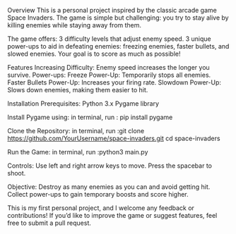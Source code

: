 Overview
This is a personal project inspired by the classic arcade game Space Invaders. 
The game is simple but challenging: you try to stay alive by killing enemies while staying away from them.

The game offers:
3 difficulty levels that adjust enemy speed.
3 unique power-ups to aid in defeating enemies: freezing enemies, faster bullets, and slowed enemies.
Your goal is to score as much as possible!

Features
Increasing Difficulty: Enemy speed increases the longer you survive.
Power-ups:
Freeze Power-Up: Temporarily stops all enemies.
Faster Bullets Power-Up: Increases your firing rate.
Slowdown Power-Up: Slows down enemies, making them easier to hit.

Installation
Prerequisites:
Python 3.x
Pygame library

Install Pygame using:
in terminal, run : pip install pygame

Clone the Repository:
in terminal, run :git clone https://github.com/YourUsername/space-invaders.git
cd space-invaders

Run the Game:
in terminal, run :python3 main.py

Controls:
Use left and right arrow keys to move.
Press the spacebar to shoot.

Objective:
Destroy as many enemies as you can and avoid getting hit.
Collect power-ups to gain temporary boosts and score higher.

This is my first personal project, and I welcome any feedback or contributions! If you’d like to improve the game or suggest features, feel free to submit a pull request.
